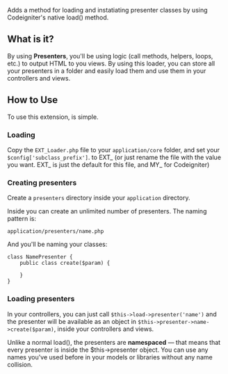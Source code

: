 Adds a method for loading and instatiating presenter classes by using Codeigniter's native load() method.

## What is it?

By using **Presenters**, you'll be using logic (call methods, helpers, loops, etc.) to output HTML to you views. By using this loader, you can store all your presenters in a folder and easily load them and use them in your controllers and views.

## How to Use

To use this extension, is simple.

### Loading

Copy the `EXT_Loader.php` file to your `application/core` folder, and set your `$config['subclass_prefix']`. to EXT_ (or just rename the file with the value you want. EXT_ is just the default for this file, and MY_ for Codeigniter)

### Creating presenters

Create a `presenters` directory inside your `application` directory.

Inside you can create an unlimited number of presenters. The naming pattern is:

	application/presenters/name.php

And you'll be naming your classes:

	class NamePresenter {
		public class create($param) {
		
		}
	}

### Loading presenters

In your controllers, you can just call `$this->load->presenter('name')` and the presenter will be available as an object in `$this->presenter->name->create($param)`, inside your controllers and views.

Unlike a normal load(), the presenters are **namespaced** — that means that every presenter is inside the $this->presenter object. You can use any names you've used before in your models or libraries without any name collision.